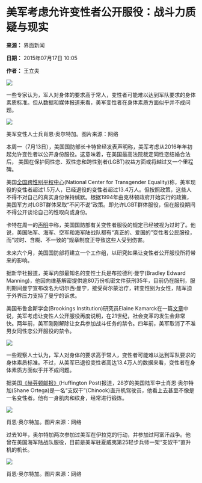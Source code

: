 # 美军考虑允许变性者公开服役：战斗力质疑与现实

**来源：** 界面新闻

**日期：** 2015年07月17日 10:05

**作者：** 王立夫

![](https://img3.jiemian.com/101/original/20150717/143712567188322300_a300x300.jpg)

一些专家认为，军人对身体的要求高于常人，变性者可能难以达到军队要求的身体素质标准。但从数据和媒体报道来看，美军变性者在身体素质方面似乎并不成问题。

![](https://img3.jiemian.com/101/original/20150717/143712567188322300_a640x364.jpg)

美军变性人士兵肖恩·奥尔特加。图片来源：网络

本周一（7月13日），美国国防部长卡特曾经发表声明称，美军考虑从2016年年初起允许变性者以公开身份服役。这意味着，在美国最高法院裁定同性恋结婚合法后， 美国在保护同性恋、双性恋和跨性别者(LGBT)权益方面或将越过又一个里程碑。

美国[全国跨性别平权中心](http://transequality.org/issues/military-veterans)(National Center for Transgender Equality)称，美军现役的变性者超过1.5万人，已经退役的变性者超过13.4万人。但按照政策，这些人不得不对自己的真实身份保持缄默。根据1994年由克林顿政府开始实行的政策，美国军方对LGBT群体采取“不问不说”政策。即允许LGBT群体服役，但在服役期间不得公开谈论自己的性取向或身份。

卡特在周一的[声明](http://www.defense.gov/Releases/Release.aspx?ReleaseID=17378)中称，美国国防部有关变性者服役的规定已经被视为过时了。他说，美国陆军、海军、空军和海军陆战队都有“真正的、爱国的”变性者公民服役， 而“过时、含糊、不一致的”规章制度正导致这些人受到伤害。

未来六个月，美国国防部将建立一个工作组，以研究如果让变性者公开服役所将带来的影响。

据新华社报道，美军内部最知名的变性士兵是布拉德利·曼宁(Bradley Edward Manning)，他因向维基解密提供逾80万份机密文件获刑35年，目前仍在服刑，服刑期间曼宁宣布改名为切尔西·曼宁，接受荷尔蒙治疗，转变性别为女性，陆军迫于外界压力支持了曼宁的诉求。

美国布鲁金斯学会(Brookings Institution)研究员Elaine Kamarck在一篇[文章](http://www.brookings.edu/blogs/fixgov/posts/2015/07/16-transgender-service-in-the-military-kamarck)中说，美军考虑让变性人公开服役再度说明，在21世纪，社会变革的发生会非常快。两年前，美军刚刚解除让女兵参加战斗任务的禁令。四年前，美军取消了不准男女同性恋公开服役的禁令。

![](https://img3.jiemian.com/101/original/20150717/143712567188322300_a320xH.jpg)

一些观察人士认为，军人对身体的要求高于常人，变性者可能难以达到军队要求的身体素质标准。不过，从美军已退役变性者高达13.4万人的数据来看，变性者在身体素质方面似乎并不成问题。

据美国[《赫芬顿邮报》](http://www.huffingtonpost.com/entry/army-trans-soldier_559dbd61e4b09672915574da?7ej6ecdi)(Huffington Post)报道，28岁的美国陆军中士肖恩·奥尔特加(Shane Ortega)是一名“支奴干”(Chinook)直升机驾驶员，他看上去甚至不像是一名变性者。他有一身肌肉和纹身，经常进行锻炼。

![](https://img3.jiemian.com/101/original/20150717/143712571234029400_a700xH.jpg)

肖恩·奥尔特加。图片来源：网络

过去10年，奥尔特加两次参加过美军在伊拉克的行动，并参加过阿富汗战争。他曾在美国海军陆战队服役，目前是美军驻夏威夷第25轻步兵师一架“支奴干”直升机的机长。

![](https://img1.jiemian.com/101/original/20150717/143712574729947200_a700xH.jpg)

肖恩·奥尔特加。图片来源：网络
